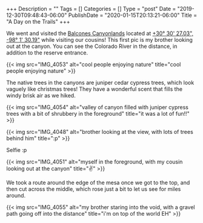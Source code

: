 +++
Description = ""
Tags = []
Categories = []
Type = "post"
Date = "2019-12-30T09:48:43-06:00"
PublishDate = "2020-01-15T20:13:21-06:00"
Title = "A Day on the Trails"
+++

We went and visited the [Balcones Canyonlands](https://www.fws.gov/refuge/balcones_canyonlands/) located at [+30° 30' 27.03", -98° 1' 30.19"](https://duckduckgo.com/?q=%2B30%C2%B0+30%27+27.03%22%2C+-98%C2%B0+1%27+30.19%22&t=ffab&ia=web&iaxm=maps&strict_bbox=0&bbox=30.573871674243332%2C-98.07886115080203%2C30.466956326396026%2C-97.90033331877078) while visiting our cousins! This first pic is my brother looking out at the canyon. You can see the Colorado River in the distance, in addition to the reserve entrance.

{{< img src="IMG_4053" alt="cool people enjoying nature" title="cool people enjoying nature" >}}

The native trees in the canyons are juniper cedar cypress trees, which look vaguely like christmas trees! They have a wonderful scent that fills the windy brisk air as we hiked.

{{< img src="IMG_4054" alt="valley of canyon filled with juniper cypress trees with a bit of shrubbery in the foreground" title="it was a lot of fun!!" >}}

{{< img src="IMG_4048" alt="brother looking at the view, with lots of trees behind him" title=":p" >}}

Selfie :p

{{< img src="IMG_4051" alt="myself in the foreground, with my cousin looking out at the canyon" title="✌️" >}}

We took a route around the edge of the mesa once we got to the top, and then cut across the middle, which rose just a bit to let us see for miles around.

{{< img src="IMG_4055" alt="my brother staring into the void, with a gravel path going off into the distance" title="i'm on top of the world EH" >}}